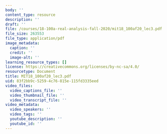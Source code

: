 ```yaml
---
body: ''
content_type: resource
description: ''
draft: ''
file: /courses/18-100a-real-analysis-fall-2020/mit18_100af20_lec3.pdf
file_size: 263553
file_type: application/pdf
image_metadata:
  caption: ''
  credit: ''
  image-alt: ''
learning_resource_types: []
license: https://creativecommons.org/licenses/by-nc-sa/4.0/
resourcetype: Document
title: MIT18_100af20_lec3.pdf
uid: 83f2bb9c-5259-4c76-815e-115fd3335eed
video_files:
  video_captions_file: ''
  video_thumbnail_file: ''
  video_transcript_file: ''
video_metadata:
  video_speakers: ''
  video_tags: ''
  youtube_description: ''
  youtube_id: ''
---
```

